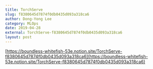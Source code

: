 ```yaml
---
title: TorchServe
slug: f8380645d7874f0db0435d093a318ca6
author: Dong-Yong Lee
category: MLOps
date: 2019-04-28
external: TorchServe-f8380645d7874f0db0435d093a318ca6
layout: post
---
```


[https://boundless-whitefish-53e.notion.site/TorchServe-f8380645d7874f0db0435d093a318ca6](https://boundless-whitefish-53e.notion.site/TorchServe-f8380645d7874f0db0435d093a318ca6)